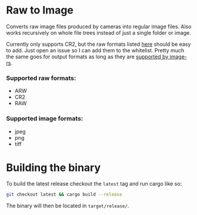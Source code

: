 # Raw to Image

Converts raw image files produced by cameras into regular image files.
Also works recursively on whole file trees instead of just a single folder or image.

Currently only supports CR2, but the raw formats listed [here](https://crates.io/crates/rawloader/) should be easy to add.
Just open an issue so I can add them to the whitelist.
Pretty much the same goes for output formats as long as they are [supported by image-rs](https://docs.rs/image/latest/image/codecs/index.html).

### Supported raw formats:
* ARW
* CR2
* RAW

### Supported image formats:
* jpeg
* png
* tiff


# Building the binary

To build the latest release checkout the `latest` tag and run cargo like so:
```sh
git checkout latest && cargo build --release
```
The binary will then be located in `target/release/`.
